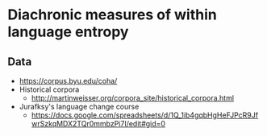 # Diachronic measures of within language entropy

Data
----
* https://corpus.byu.edu/coha/
* Historical corpora
	* http://martinweisser.org/corpora_site/historical_corpora.html
* Jurafksy's language change course 
	* https://docs.google.com/spreadsheets/d/1Q_1ib4gqbHgHeFJPcR9JfwrSzkqMDX2TQr0mmbzPi7I/edit#gid=0